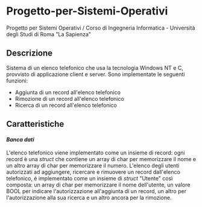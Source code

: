 # Progetto-per-Sistemi-Operativi
Progetto per Sistemi Operativi / Corso di Ingegneria Informatica - Università degli Studi di Roma "La Sapienza"
## Descrizione
Sistema di un elenco telefonico che usa la tecnologia Windows NT e C, provvisto di applicazione client e server.
Sono implementate le seguenti funzioni:

- Aggiunta di un record all'elenco telefonico
- Rimozione di un record all'elenco telefonico
- Ricerca di un record all'elenco telefonico

## Caratteristiche

#### *Banca dati* 
L'elenco telefonico viene implementato come un insieme di record: ogni record è una *struct* che contiene un array di char per memorizzare il nome e un altro array di char per memorizzare il numero.
L'elenco degli utenti autorizzati ad aggiungere, ricercare e rimuovere un record dall'elenco telefonico, è implementato come un insieme di *struct* "Utente" così composta: un array di char per memorizzare il nome dell'utente, un valore BOOL per indicare l'autorizzazione all'aggiunta di un record, un altro per l'autorizzazione alla sua ricerca e un altro ancora per la rimozione.
